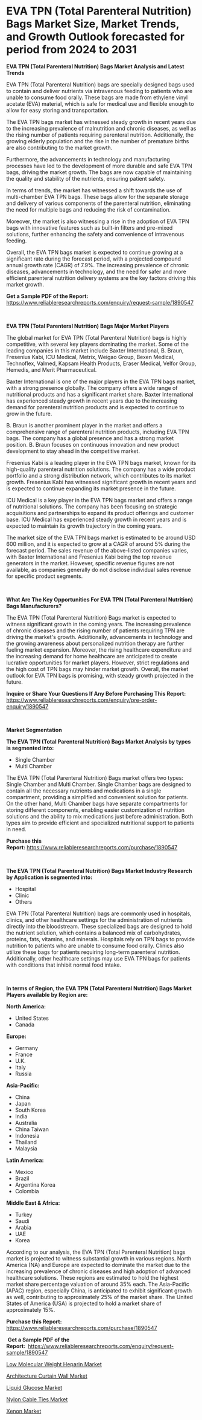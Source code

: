 <p><h1>EVA TPN (Total Parenteral Nutrition) Bags Market Size, Market Trends, and Growth Outlook forecasted for period from 2024 to 2031</h1></p><p><strong>EVA TPN (Total Parenteral Nutrition) Bags Market Analysis and Latest Trends</strong></p>
<p><p>EVA TPN (Total Parenteral Nutrition) bags are specially designed bags used to contain and deliver nutrients via intravenous feeding to patients who are unable to consume food orally. These bags are made from ethylene vinyl acetate (EVA) material, which is safe for medical use and flexible enough to allow for easy storing and transportation.</p><p>The EVA TPN bags market has witnessed steady growth in recent years due to the increasing prevalence of malnutrition and chronic diseases, as well as the rising number of patients requiring parenteral nutrition. Additionally, the growing elderly population and the rise in the number of premature births are also contributing to the market growth.</p><p>Furthermore, the advancements in technology and manufacturing processes have led to the development of more durable and safe EVA TPN bags, driving the market growth. The bags are now capable of maintaining the quality and stability of the nutrients, ensuring patient safety.</p><p>In terms of trends, the market has witnessed a shift towards the use of multi-chamber EVA TPN bags. These bags allow for the separate storage and delivery of various components of the parenteral nutrition, eliminating the need for multiple bags and reducing the risk of contamination.</p><p>Moreover, the market is also witnessing a rise in the adoption of EVA TPN bags with innovative features such as built-in filters and pre-mixed solutions, further enhancing the safety and convenience of intravenous feeding.</p><p>Overall, the EVA TPN bags market is expected to continue growing at a significant rate during the forecast period, with a projected compound annual growth rate (CAGR) of 7.9%. The increasing prevalence of chronic diseases, advancements in technology, and the need for safer and more efficient parenteral nutrition delivery systems are the key factors driving this market growth.</p></p>
<p><strong>Get a Sample PDF of the Report:&nbsp;</strong> <a href="https://www.reliableresearchreports.com/enquiry/request-sample/1890547">https://www.reliableresearchreports.com/enquiry/request-sample/1890547</a></p>
<p>&nbsp;</p>
<p><strong>EVA TPN (Total Parenteral Nutrition) Bags Major Market Players</strong></p>
<p><p>The global market for EVA TPN (Total Parenteral Nutrition) bags is highly competitive, with several key players dominating the market. Some of the leading companies in this market include Baxter International, B. Braun, Fresenius Kabi, ICU Medical, Metrix, Weigao Group, Bexen Medical, Technoflex, Valmed, Kapsam Health Products, Eraser Medical, Velfor Group, Hemedis, and Merit Pharmaceutical.</p><p>Baxter International is one of the major players in the EVA TPN bags market, with a strong presence globally. The company offers a wide range of nutritional products and has a significant market share. Baxter International has experienced steady growth in recent years due to the increasing demand for parenteral nutrition products and is expected to continue to grow in the future. </p><p>B. Braun is another prominent player in the market and offers a comprehensive range of parenteral nutrition products, including EVA TPN bags. The company has a global presence and has a strong market position. B. Braun focuses on continuous innovation and new product development to stay ahead in the competitive market. </p><p>Fresenius Kabi is a leading player in the EVA TPN bags market, known for its high-quality parenteral nutrition solutions. The company has a wide product portfolio and a strong distribution network, which contributes to its market growth. Fresenius Kabi has witnessed significant growth in recent years and is expected to continue expanding its market presence in the future.</p><p>ICU Medical is a key player in the EVA TPN bags market and offers a range of nutritional solutions. The company has been focusing on strategic acquisitions and partnerships to expand its product offerings and customer base. ICU Medical has experienced steady growth in recent years and is expected to maintain its growth trajectory in the coming years.</p><p>The market size of the EVA TPN bags market is estimated to be around USD 600 million, and it is expected to grow at a CAGR of around 5% during the forecast period. The sales revenue of the above-listed companies varies, with Baxter International and Fresenius Kabi being the top revenue generators in the market. However, specific revenue figures are not available, as companies generally do not disclose individual sales revenue for specific product segments.</p></p>
<p>&nbsp;</p>
<p><strong>What Are The Key Opportunities For EVA TPN (Total Parenteral Nutrition) Bags Manufacturers?</strong></p>
<p><p>The EVA TPN (Total Parenteral Nutrition) Bags market is expected to witness significant growth in the coming years. The increasing prevalence of chronic diseases and the rising number of patients requiring TPN are driving the market's growth. Additionally, advancements in technology and the growing awareness about personalized nutrition therapy are further fueling market expansion. Moreover, the rising healthcare expenditure and the increasing demand for home healthcare are anticipated to create lucrative opportunities for market players. However, strict regulations and the high cost of TPN bags may hinder market growth. Overall, the market outlook for EVA TPN bags is promising, with steady growth projected in the future.</p></p>
<p><strong>Inquire or Share Your Questions If Any Before Purchasing This Report:</strong> <a href="https://www.reliableresearchreports.com/enquiry/pre-order-enquiry/1890547">https://www.reliableresearchreports.com/enquiry/pre-order-enquiry/1890547</a></p>
<p>&nbsp;</p>
<p><strong>Market Segmentation</strong></p>
<p><strong>The EVA TPN (Total Parenteral Nutrition) Bags Market Analysis by types is segmented into:</strong></p>
<p><ul><li>Single Chamber</li><li>Multi Chamber</li></ul></p>
<p><p>The EVA TPN (Total Parenteral Nutrition) Bags market offers two types: Single Chamber and Multi Chamber. Single Chamber bags are designed to contain all the necessary nutrients and medications in a single compartment, providing a simplified and convenient solution for patients. On the other hand, Multi Chamber bags have separate compartments for storing different components, enabling easier customization of nutrition solutions and the ability to mix medications just before administration. Both types aim to provide efficient and specialized nutritional support to patients in need.</p></p>
<p><strong>Purchase this Report:&nbsp;</strong><a href="https://www.reliableresearchreports.com/purchase/1890547">https://www.reliableresearchreports.com/purchase/1890547</a></p>
<p>&nbsp;</p>
<p><strong>The EVA TPN (Total Parenteral Nutrition) Bags Market Industry Research by Application is segmented into:</strong></p>
<p><ul><li>Hospital</li><li>Clinic</li><li>Others</li></ul></p>
<p><p>EVA TPN (Total Parenteral Nutrition) bags are commonly used in hospitals, clinics, and other healthcare settings for the administration of nutrients directly into the bloodstream. These specialized bags are designed to hold the nutrient solution, which contains a balanced mix of carbohydrates, proteins, fats, vitamins, and minerals. Hospitals rely on TPN bags to provide nutrition to patients who are unable to consume food orally. Clinics also utilize these bags for patients requiring long-term parenteral nutrition. Additionally, other healthcare settings may use EVA TPN bags for patients with conditions that inhibit normal food intake.</p></p>
<p>&nbsp;</p>
<p><strong>In terms of Region, the EVA TPN (Total Parenteral Nutrition) Bags Market Players available by Region are:</strong></p>
<p>
    <p> <strong> North America: </strong>
        <ul>
            <li>United States</li>
            <li>Canada</li>
        </ul>
        </p> 
    <p> <strong> Europe: </strong>
        <ul>
            <li>Germany</li>
            <li>France</li>
            <li>U.K.</li>
            <li>Italy</li>
            <li>Russia</li>
        </ul>
        </p> 
    <p> <strong> Asia-Pacific: </strong>
        <ul>
            <li>China</li>
            <li>Japan</li>
            <li>South Korea</li>
            <li>India</li>
            <li>Australia</li>
            <li>China Taiwan</li>
            <li>Indonesia</li>
            <li>Thailand</li>
            <li>Malaysia</li>
        </ul>
        </p> 
    <p> <strong> Latin America: </strong>
        <ul>
            <li>Mexico</li>
            <li>Brazil</li>
            <li>Argentina Korea</li>
            <li>Colombia</li>
        </ul>
        </p> 
    <p> <strong> Middle East & Africa: </strong>
        <ul>
            <li>Turkey</li>
            <li>Saudi</li>
            <li>Arabia</li>
            <li>UAE</li>
            <li>Korea</li>
        </ul>
    </p>
    </p>
<p><p>According to our analysis, the EVA TPN (Total Parenteral Nutrition) bags market is projected to witness substantial growth in various regions. North America (NA) and Europe are expected to dominate the market due to the increasing prevalence of chronic diseases and high adoption of advanced healthcare solutions. These regions are estimated to hold the highest market share percentage valuation of around 35% each. The Asia-Pacific (APAC) region, especially China, is anticipated to exhibit significant growth as well, contributing to approximately 25% of the market share. The United States of America (USA) is projected to hold a market share of approximately 15%.</p></p>
<p><strong>Purchase this Report: </strong><a href="https://www.reliableresearchreports.com/purchase/1890547">https://www.reliableresearchreports.com/purchase/1890547</a></p>
<p>&nbsp;<strong>Get a Sample PDF of the Report:&nbsp;&nbsp;</strong><a href="https://www.reliableresearchreports.com/enquiry/request-sample/1890547">https://www.reliableresearchreports.com/enquiry/request-sample/1890547</a></p>
<p><strong></strong></p>
<p><p><a href="https://medium.com/@markkautzer/low-molecular-weight-heparin-market-the-key-to-successful-business-strategy-forecast-till-2031-f90db81f0c93">Low Molecular Weight Heparin Market</a></p><p><a href="https://medium.com/@markkautzer/architecture-curtain-wall-market-report-reveals-the-latest-trends-and-growth-opportunities-of-this-ed6d4367c7d8">Architecture Curtain Wall Market</a></p><p><a href="https://medium.com/@markkautzer/liquid-glucose-market-insights-into-market-cagr-market-trends-and-growth-strategies-1c5815b31ddf">Liquid Glucose Market</a></p><p><a href="https://medium.com/@markkautzer/nylon-cable-ties-market-trends-and-market-analysis-forecasted-for-period-2024-2031-3d299f21fc06">Nylon Cable Ties Market</a></p><p><a href="https://medium.com/@markkautzer/xenon-market-insight-market-trends-growth-forecasted-from-2024-to-2031-f7bfbb644c36">Xenon Market</a></p></p>